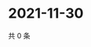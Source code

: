 # 2021-11-30

共 0 条

<!-- BEGIN WEIBO -->
<!-- 最后更新时间 Tue Nov 30 2021 19:00:49 GMT+0800 (China Standard Time) -->

<!-- END WEIBO -->

